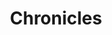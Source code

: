 ---
title: "Chronicles"
layout: "archives"
url: "/chronicles/"
summary: Chronicles of the learning on this website
---